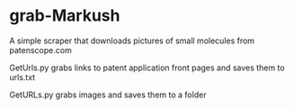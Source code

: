 # grab-Markush
A simple scraper that downloads pictures of small molecules from patenscope.com

GetUrls.py grabs links to patent application front pages and saves them to urls.txt

GetURLs.py grabs images and saves them to a folder
